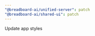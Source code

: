 ```yaml
---
"@breadboard-ai/unified-server": patch
"@breadboard-ai/shared-ui": patch
---
```


Update app styles
